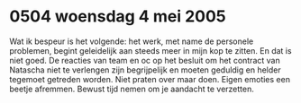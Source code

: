 # 0504 woensdag 4 mei 2005
Wat ik bespeur is het volgende: het werk, met name de personele problemen, begint geleidelijk aan steeds meer in mijn kop te zitten. En dat is niet goed. De reacties van team en oc op het besluit om het contract van Natascha niet te verlengen zijn begrijpelijk en moeten geduldig en helder tegemoet getreden worden. Niet praten over maar doen. Eigen emoties een beetje afremmen. Bewust tijd nemen om je aandacht te verzetten.